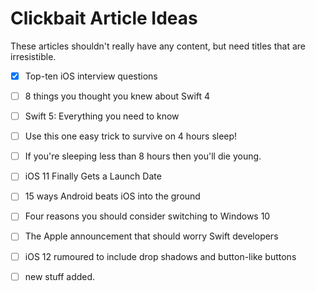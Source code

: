 # Clickbait Article Ideas

These articles shouldn't really have any content, but need titles that are irresistible.

- [x] Top-ten iOS interview questions
- [ ] 8 things you thought you knew about Swift 4
- [ ] Swift 5: Everything you need to know
- [ ] Use this one easy trick to survive on 4 hours sleep!
- [ ] If you're sleeping less than 8 hours then you'll die young.
- [ ] iOS 11 Finally Gets a Launch Date
- [ ] 15 ways Android beats iOS into the ground
- [ ] Four reasons you should consider switching to Windows 10
- [ ] The Apple announcement that should worry Swift developers
- [ ] iOS 12 rumoured to include drop shadows and button-like buttons
- [ ] new stuff added.

